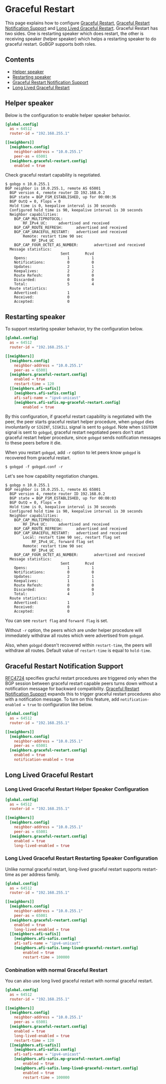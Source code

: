 # Graceful Restart

This page explains how to configure [Graceful Restart](https://tools.ietf.org/html/rfc4724),
[Graceful Restart Notification Support](https://tools.ietf.org/html/draft-ietf-idr-bgp-gr-notification-07) and
[Long Lived Graceful Restart](https://tools.ietf.org/html/draft-uttaro-idr-bgp-persistence-02).
Graceful Restart has two sides. One is restarting speaker which does restart,
the other is receiving speaker (helper speaker) which helps a restarting speaker
to do graceful restart. GoBGP supports both roles.

## Contents

- [Helper speaker](#helper)
- [Restarting speaker](#restarting)
- [Graceful Restart Notification Support](#notification)
- [Long Lived Graceful Restart](#long-lived)

## <a name="helper"> Helper speaker

Below is the configuration to enable helper speaker behavior.

```toml
[global.config]
  as = 64512
  router-id = "192.168.255.1"

[[neighbors]]
  [neighbors.config]
    neighbor-address = "10.0.255.1"
    peer-as = 65001
  [neighbors.graceful-restart.config]
    enabled = true
```

Check graceful restart capability is negotiated.

```shell
$ gobgp n 10.0.255.1
BGP neighbor is 10.0.255.1, remote AS 65001
  BGP version 4, remote router ID 192.168.0.2
  BGP state = BGP_FSM_ESTABLISHED, up for 00:00:36
  BGP OutQ = 0, Flops = 0
  Hold time is 0, keepalive interval is 30 seconds
  Configured hold time is 90, keepalive interval is 30 seconds
  Neighbor capabilities:
    BGP_CAP_MULTIPROTOCOL:
        RF_IPv4_UC:     advertised and received
    BGP_CAP_ROUTE_REFRESH:      advertised and received
    BGP_CAP_GRACEFUL_RESTART:   advertised and received
        Remote: restart time 90 sec
            RF_IPv4_UC
    BGP_CAP_FOUR_OCTET_AS_NUMBER:       advertised and received
  Message statistics:
                         Sent       Rcvd
    Opens:                  1          1
    Notifications:          0          0
    Updates:                2          1
    Keepalives:             2          2
    Route Refesh:           0          0
    Discarded:              0          0
    Total:                  5          4
  Route statistics:
    Advertised:             1
    Received:               0
    Accepted:               0
```

## <a name="restarting"> Restarting speaker

To support restarting speaker behavior, try the configuration below.

```toml
[global.config]
  as = 64512
  router-id = "192.168.255.1"

[[neighbors]]
  [neighbors.config]
    neighbor-address = "10.0.255.1"
    peer-as = 65001
  [neighbors.graceful-restart.config]
    enabled = true
    restart-time = 120
  [[neighbors.afi-safis]]
    [neighbors.afi-safis.config]
    afi-safi-name = "ipv4-unicast"
    [neighbors.afi-safis.mp-graceful-restart.config]
        enabled = true
```

By this configuration, if graceful restart capability is negotiated with the peer,
the peer starts graceful restart helper procedure, when `gobgpd` dies involuntarily or
`SIGINT`, `SIGKILL` signal is sent to `gobgpd`.
Note when `SIGTERM` signal is sent to `gobgpd`, graceful restart negotiated peers
don't start graceful restart helper procedure, since `gobgpd` sends notification
messages to these peers before it die.

When you restart `gobgpd`, add `-r` option to let peers know `gobgpd` is
recovered from graceful restart.

```shell
$ gobgpd -f gobgpd.conf -r
```

Let's see how capability negotiation changes.

```shell
$ gobgp n 10.0.255.1
BGP neighbor is 10.0.255.1, remote AS 65001
  BGP version 4, remote router ID 192.168.0.2
  BGP state = BGP_FSM_ESTABLISHED, up for 00:00:03
  BGP OutQ = 0, Flops = 0
  Hold time is 0, keepalive interval is 30 seconds
  Configured hold time is 90, keepalive interval is 30 seconds
  Neighbor capabilities:
    BGP_CAP_MULTIPROTOCOL:
        RF_IPv4_UC:     advertised and received
    BGP_CAP_ROUTE_REFRESH:      advertised and received
    BGP_CAP_GRACEFUL_RESTART:   advertised and received
        Local: restart time 90 sec, restart flag set
            RF_IPv4_UC, forward flag set
        Remote: restart time 90 sec
            RF_IPv4_UC
    BGP_CAP_FOUR_OCTET_AS_NUMBER:       advertised and received
  Message statistics:
                         Sent       Rcvd
    Opens:                  1          1
    Notifications:          0          0
    Updates:                2          1
    Keepalives:             1          1
    Route Refesh:           0          0
    Discarded:              0          0
    Total:                  4          3
  Route statistics:
    Advertised:             1
    Received:               0
    Accepted:               0
```

You can see `restart flag` and `forward flag` is set.

Without `-r` option, the peers which are under helper procedure will
immediately withdraw all routes which were advertised from `gobgpd`.

Also, when `gobgpd` doesn't recovered within `restart-time`, the peers will
withdraw all routes.
Default value of `restart-time` is equal to `hold-time`.

## <a name="notification"> Graceful Restart Notification Support

[RFC4724](https://tools.ietf.org/html/rfc4724) specifies gracful restart procedures are triggered only when
the BGP session between graceful restart capable peers turns down without
a notification message for backward compatibility.
[Graceful Restart Notification Support](https://tools.ietf.org/html/draft-ietf-idr-bgp-gr-notification-07)
expands this to trigger graceful restart procedures also with a notification message.
To turn on this feature, add `notification-enabled = true` to configuration like below.

```toml
[global.config]
  as = 64512
  router-id = "192.168.255.1"

[[neighbors]]
  [neighbors.config]
    neighbor-address = "10.0.255.1"
    peer-as = 65001
  [neighbors.graceful-restart.config]
    enabled = true
    notification-enabled = true
```

## <a name="long-lived"> Long Lived Graceful Restart

### Long Lived Graceful Restart Helper Speaker Configuration

```toml
[global.config]
  as = 64512
  router-id = "192.168.255.1"

[[neighbors]]
  [neighbors.config]
    neighbor-address = "10.0.255.1"
    peer-as = 65001
  [neighbors.graceful-restart.config]
    enabled = true
    long-lived-enabled = true
```

### Long Lived Graceful Restart Restarting Speaker Configuration

Unlike normal graceful restart, long-lived graceful restart supports
restart-time as per address family.

```toml
[global.config]
  as = 64512
  router-id = "192.168.255.1"

[[neighbors]]
  [neighbors.config]
    neighbor-address = "10.0.255.1"
    peer-as = 65001
  [neighbors.graceful-restart.config]
    enabled = true
    long-lived-enabled = true
  [[neighbors.afi-safis]]
    [neighbors.afi-safis.config]
    afi-safi-name = "ipv4-unicast"
    [neighbors.afi-safis.long-lived-graceful-restart.config]
        enabled = true
        restart-time = 100000
```

### Conbination with normal Graceful Restart

You can also use long lived graceful restart with normal graceful restart.

```toml
[global.config]
  as = 64512
  router-id = "192.168.255.1"

[[neighbors]]
  [neighbors.config]
    neighbor-address = "10.0.255.1"
    peer-as = 65001
  [neighbors.graceful-restart.config]
    enabled = true
    long-lived-enabled = true
    restart-time = 120
  [[neighbors.afi-safis]]
    [neighbors.afi-safis.config]
    afi-safi-name = "ipv4-unicast"
    [neighbors.afi-safis.mp-graceful-restart.config]
        enabled = true
    [neighbors.afi-safis.long-lived-graceful-restart.config]
        enabled = true
        restart-time = 100000
```
